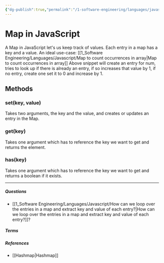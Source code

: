```yaml
---
{"dg-publish":true,"permalink":"/1-software-engineering/languages/javascript/map-in-java-script/","tags":["type/permanent","code/javascript"],"created":"2023-07-17T16:43:45.800-05:00","updated":"2023-09-05T18:20:51.038-05:00"}
---
```


# Map in JavaScript
A Map in JavaScript let's us keep track of values. Each entry in a map has a key and a value. An ideal use-case: [[1_Software Engineering/Languages/Javascript/Map to count occurrences in array\|Map to count occurrences in array]]
Above snippet will create an entry for num, tries to look up if there is already an entry, if so increases that value by 1, if no entry, create one set it to 0 and increase by 1.
## Methods
### set(key, value)
Takes two arguments, the key and the value, and creates or updates an entry in the Map.
### get(key)
Takes one argument which has to reference the key we want to get and returns the element.
### has(key)
Takes one argument which has to reference the key we want to get and returns a boolean if it exists.

---
##### Questions
- [[1_Software Engineering/Languages/Javascript/How can we loop over the entries in a map and extract key and value of each entry?\|How can we loop over the entries in a map and extract key and value of each entry?]]?

##### Terms
<!-- Links to definition pages -->

##### References
<!-- Links to pages not referenced in the content -->
- [[Hashmap\|Hashmap]]
